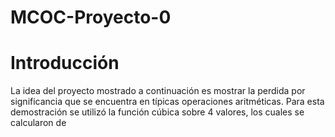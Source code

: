 # MCOC-Proyecto-0
# Introducción
La idea del proyecto mostrado a continuación es mostrar la perdida por significancia que se encuentra en típicas operaciones aritméticas.
Para esta demostración se utilizó la función cúbica sobre 4 valores, los cuales se calcularon de 
